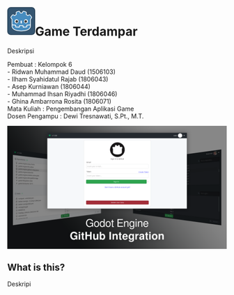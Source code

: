 <img src="icon.png" align="left" width="64" height="64">

# Game Terdampar
Deskripsi

Pembuat : Kelompok 6 <br>
         - Ridwan Muhammad Daud	(1506103) <br>
         - Ilham Syahidatul Rajab	(1806043) <br>
         - Asep Kurniawan	(1806044) <br>
         - Muhammad Ihsan Riyadhi	(1806046) <br>
         - Ghina Ambarrona Rosita	(1806071) <br>
Mata Kuliah : Pengembangan Aplikasi Game <br>
Dosen Pengampu : Dewi Tresnawati, S.Pt., M.T. <br>

<img align="center" src="addons/github-integration/screenshots/banner.png">

## What is this?
Deskripi



